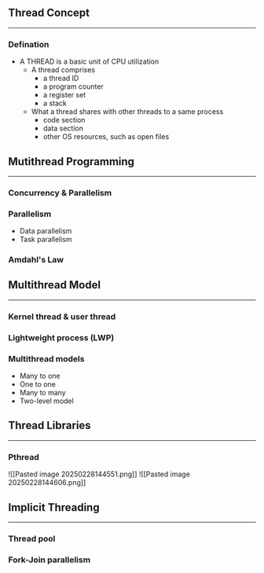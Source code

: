 ## Thread Concept
---
### Defination
- A THREAD is a basic unit of CPU utilization
	- A thread comprises
		- a thread ID
		- a program counter
		- a register set
		- a stack
	- What a thread shares with other threads to a same process
		- code section
		- data section
		- other OS resources, such as open files

## Mutithread Programming
---
### Concurrency & Parallelism

### Parallelism
- Data parallelism
- Task parallelism

### Amdahl's Law

## Multithread Model
---
### Kernel thread & user thread

### Lightweight process (LWP)

### Multithread models
- Many to one
- One to one
- Many to many
- Two-level model

## Thread Libraries
---
### Pthread
![[Pasted image 20250228144551.png]]
![[Pasted image 20250228144606.png]]
## Implicit Threading
---
### Thread pool

### Fork-Join parallelism

